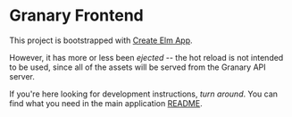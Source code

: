 # Granary Frontend

This project is bootstrapped with [Create Elm App](https://github.com/halfzebra/create-elm-app).

However, it has more or less been _ejected_ -- the hot reload is not intended 
to be used, since all of the assets will be served from the Granary API server.

If you're here looking for development instructions, _turn around_. You can find what you need 
in the main application [README](../README.md#ui-development).